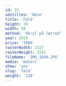 ```yaml
---
id: 22
udstilles: 'None'
title: 'Fald'
height: 70
width: 50
method: 'Akryl på lærred'
year: 2019
price: '3000'
rasterWidth: 2327
rasterHeight: 3291
fileName: 'IMG_1849.JPG'
medie: 'maleri'
show: 'yes'
slug: 'fald'
weight: '220'
---
```


